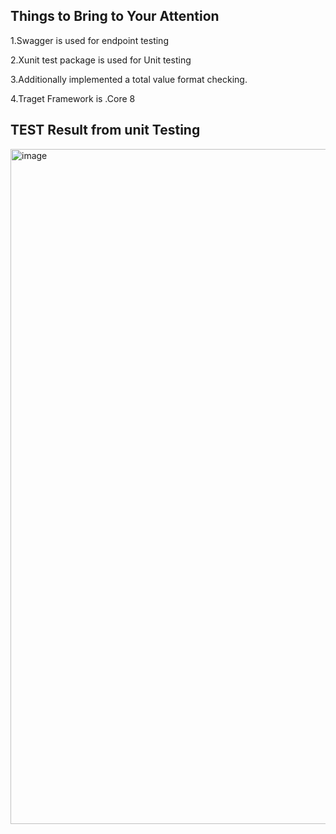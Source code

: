 
Things to Bring to Your Attention
----------------------------------
1.Swagger is used for endpoint testing

2.Xunit test package is used for Unit testing

3.Additionally implemented a total value format checking.

4.Traget Framework is .Core 8



TEST Result from unit Testing
-------------------------------



<img width="1920" height="1080" alt="image" src="https://github.com/user-attachments/assets/8ed825dc-093e-4c9a-921b-65bfa657d60f" />
